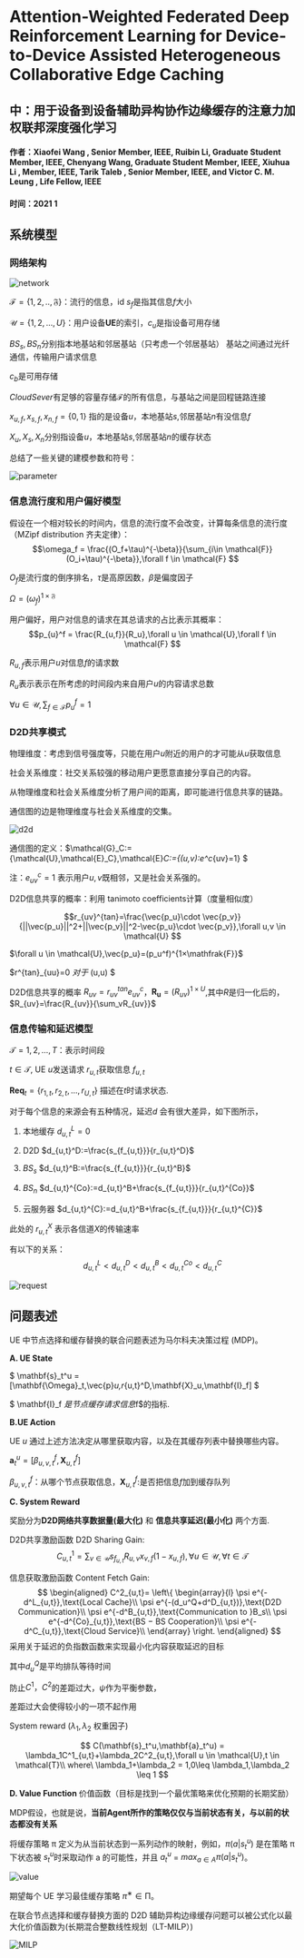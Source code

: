 # Attention-Weighted Federated Deep Reinforcement Learning for Device-to-Device Assisted Heterogeneous Collaborative Edge Caching
## 中：用于设备到设备辅助异构协作边缘缓存的注意力加权联邦深度强化学习
#### 作者：Xiaofei Wang , Senior Member, IEEE, Ruibin Li, Graduate Student Member, IEEE, Chenyang Wang, Graduate Student Member, IEEE, Xiuhua Li , Member, IEEE, Tarik Taleb , Senior Member, IEEE, and Victor C. M. Leung , Life Fellow, IEEE
#### 时间：2021 1

## 系统模型
###  网络架构

![network](./assets/Attention/network.jpg)

$\mathcal{F}=\{1,2,..,\mathfrak{F}\}$：流行的信息，id $s_f$是指其信息$f$大小


$\mathcal{U}=\{1,2,...,U\}$：用户设备**UE**的索引，$c_u$是指设备可用存储


$BS_s,BS_n$分别指本地基站和邻居基站（只考虑一个邻居基站）
基站之间通过光纤通信，传输用户请求信息

$c_b$是可用存储


$Cloud Sever$有足够的容量存储$\mathcal{F}$的所有信息，与基站之间是回程链路连接


$x_{u,f},x_{s,f},x_{n,f}=\{0,1\}$ 指的是设备$u$，本地基站$s$,邻居基站$n$有没信息$f$


$X_u,X_s,X_n$分别指设备$u$，本地基站$s$,邻居基站$n$的缓存状态

总结了一些关键的建模参数和符号：

![parameter](./assets/Attention/parameter.jpg)

###  信息流行度和用户偏好模型
假设在一个相对较长的时间内，信息的流行度不会改变，计算每条信息的流行度（MZipf distribution 齐夫定律）：
$$\omega_f = \frac{(O_f+\tau)^{-\beta}}{\sum_{i\in \mathcal{F}}(O_i+\tau)^{-\beta}},\forall f \in \mathcal{F}
$$

$O_f$是流行度的倒序排名，$\tau$是高原因数，$\beta$是偏度因子 

$\Omega=(\omega_f)^{1×\mathfrak{F}}$

用户偏好，用户对信息的请求在其总请求的占比表示其概率：
$$p_{u}^f = \frac{R_{u,f}}{R_u},\forall u \in \mathcal{U},\forall f \in \mathcal{F}
$$

$R_{u,f}$表示用户$u$对信息$f$的请求数

$R_u$表示表示在所考虑的时间段内来自用户$u$的内容请求总数

$\forall u \in \mathcal{U},\sum_{f\in \mathcal{F}}p_u^f=1$

### D2D共享模式

物理维度：考虑到信号强度等，只能在用户$u$附近的用户的才可能从$u$获取信息

社会关系维度：社交关系较强的移动用户更愿意直接分享自己的内容。

从物理维度和社会关系维度分析了用户间的距离，即可能进行信息共享的链路。

通信图的边是物理维度与社会关系维度的交集。

![d2d](./assets/Attention/d2d.jpg)

通信图的定义：$\mathcal{G}_C:=\{\mathcal{U},\mathcal{E}_C\},\mathcal{E}_C:=\{(u,v):e^c_{uv}=1\} $

注：$e^c_{uv}=1$ 表示用户$u,v$既相邻，又是社会关系强的。


D2D信息共享的概率：利用 tanimoto coefficients计算（度量相似度）

$$r_{uv}^{tan}=\frac{\vec{p_u}\cdot \vec{p_v}}{||\vec{p_u}||^2+||\vec{p_v}||^2-\vec{p_u}\cdot \vec{p_v}},\forall u,v \in \mathcal{U}
$$

$\forall u \in \mathcal{U},\vec{p_u}=(p_u^f)^{1×\mathfrak{F}}$

$r^{tan}_{uu}=0 $对于$ (u,u) $

D2D信息共享的概率 $R_{uv}=r_{uv}^{tan}e^c_{uv}$，$\mathbf{R_u}=(R_{uv})^{1×U}$,其中$R$是归一化后的，$R_{uv}=\frac{R_{uv}}{\sum_vR_{uv}}$

### 信息传输和延迟模型
$\mathcal{T}={1,2,...,T}$：表示时间段

$t ∈ \mathcal{T}$, UE $u$发送请求 $r_{u,t}$获取信息 $f_{u,t}$

$\mathbf{Req}_t = \{r_{1,t} , r_{2,t} , . . . , r_{U,t} \}$ 描述在$t$时请求状态.

对于每个信息的来源会有五种情况，延迟$d$ 会有很大差异，如下图所示，

1. 本地缓存  $d_{u,t}^L=0$

2. D2D $d_{u,t}^D:=\frac{s_{f_{u,t}}}{r_{u,t}^D}$

3. $BS_s$ $d_{u,t}^B:=\frac{s_{f_{u,t}}}{r_{u,t}^B}$

4. $BS_n$ $d_{u,t}^{Co}:=d_{u,t}^B+\frac{s_{f_{u,t}}}{r_{u,t}^{Co}}$

5. 云服务器  $d_{u,t}^{C}:=d_{u,t}^B+\frac{s_{f_{u,t}}}{r_{u,t}^{C}}$

此处的 $r_{u,t}^X$ 表示各信道$X$的传输速率

有以下的关系：
$$d_{u,t}^L<d_{u,t}^D<d_{u,t}^B<d_{u,t}^{Co}<d_{u,t}^C
$$

![request](./assets/Attention/Illustration%20of%20content%20request%20path.jpg)

## 问题表述

UE 中节点选择和缓存替换的联合问题表述为马尔科夫决策过程 (MDP)。

**A. UE State**

$ \mathbf{s}_t^u = [\mathbf{\Omega}_t,\vec{p}_u,r_{u,t}^D,\mathbf{X}_u,\mathbf{I}_f] $

$ \mathbf{I}_f $是节点缓存请求信息$f$的指标.

**B.UE Action**

UE $u$ 通过上述方法决定从哪里获取内容，以及在其缓存列表中替换哪些内容。

$\mathbf{a}_t^u = [\beta^f_{u,v,t},\mathbf{X}^f_{u,t}]$

$\beta^f_{u,v,t}$：从哪个节点获取信息，$\mathbf{X}^f_{u,t}$:是否把信息$f$加到缓存队列

**C. System Reward**

奖励分为**D2D网络共享数据量(最大化)** 和 **信息共享延迟(最小化)** 两个方面.

D2D共享激励函数 D2D Sharing Gain:
$$ C_{u,t}^1 = \sum_{v \in \mathcal{U}}s_{ f_{u,t} }R_{u,v}x_{v,f}(1-x_{u,f}),\forall u \in \mathcal{U},\forall t \in \mathcal{T}
$$

信息获取激励函数 Content Fetch Gain:
$$ \begin{aligned}
C^2_{u,t}=
\left\{
\begin{array}{l}
\psi e^{-d^L_{u,t}},\text{Local Cache}\\
\psi e^{-(d_u^Q+d^D_{u,t})},\text{D2D Communication}\\
\psi e^{-d^B_{u,t}},\text{Communication to }B_s\\
\psi e^{-d^{Co}_{u,t}},\text{BS − BS Cooperation}\\
\psi e^{-d^C_{u,t}},\text{Cloud Service}\\
\end{array}
\right.
\end{aligned}
$$
采用关于延迟的负指数函数来实现最小化内容获取延迟的目标

其中$d_u^Q$是平均排队等待时间

防止$C^1，C^2$的差距过大，$\psi$作为平衡参数，

差距过大会使得较小的一项不起作用

System reward ($\lambda_1,\lambda_2$ 权重因子)

$$ C(\mathbf{s}_t^u,\mathbf{a}_t^u) = \lambda_1C^1_{u,t}+\lambda_2C^2_{u,t},\forall u \in \mathcal{U},t \in \mathcal{T}\\
where\ \lambda_1+\lambda_2 = 1,0\leq \lambda_1,\lambda_2 \leq 1 $$

**D. Value Function**
价值函数（目标是找到一个最优策略来优化预期的长期奖励）

MDP假设，也就是说，**当前Agent所作的策略仅仅与当前状态有关，与以前的状态都没有关系**

将缓存策略 π 定义为从当前状态到一系列动作的映射，例如，$π(a|s^u_t )$ 是在策略 π 下状态被 $s^u_t$时采取动作 a 的可能性，并且 $a^u_t$ = $max_{a∈A}π (a|s^u_t)$。 

![value](./assets/Attention/value.jpg)

期望每个 UE 学习最佳缓存策略 $π^∗ ∈ \mathcal{Π}$。 

在联合节点选择和缓存替换方面的 D2D 辅助异构边缘缓存问题可以被公式化以最大化价值函数为(长期混合整数线性规划（LT-MILP）)

![MILP](./assets/Attention/LT_MILP.jpg)
